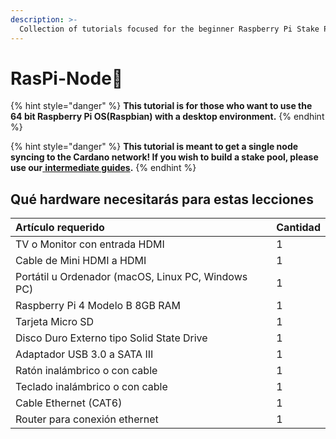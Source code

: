 ```yaml
---
description: >-
  Collection of tutorials focused for the beginner Raspberry Pi Stake Pool Operator
---
```


# RasPi-Node🍓

{% hint style="danger" %}
**This tutorial is for those who want to use the 64 bit Raspberry Pi OS\(Raspbian\) with a desktop environment.**
{% endhint %}

{% hint style="danger" %}
**This tutorial is meant to get a single node syncing to the Cardano network! If you wish to build a stake pool, please use our**[ **intermediate guides**](../../intermediate-guide/pi-pool-tutorial/pi-node/)**.**
{% endhint %}

## Qué hardware necesitarás para estas lecciones

| Artículo requerido                                     | Cantidad |
|:------------------------------------------------------ |:-------- |
| TV o Monitor con entrada HDMI                          | 1        |
| Cable de Mini HDMI a HDMI                              | 1        |
| Portátil u Ordenador \(macOS, Linux PC, Windows PC\) | 1        |
| Raspberry Pi 4 Modelo B 8GB RAM                        | 1        |
| Tarjeta Micro SD                                       | 1        |
| Disco Duro Externo tipo Solid State Drive              | 1        |
| Adaptador USB 3.0 a SATA III                           | 1        |
| Ratón inalámbrico o con cable                          | 1        |
| Teclado inalámbrico o con cable                        | 1        |
| Cable Ethernet \(CAT6\)                              | 1        |
| Router para conexión ethernet                          | 1        |

